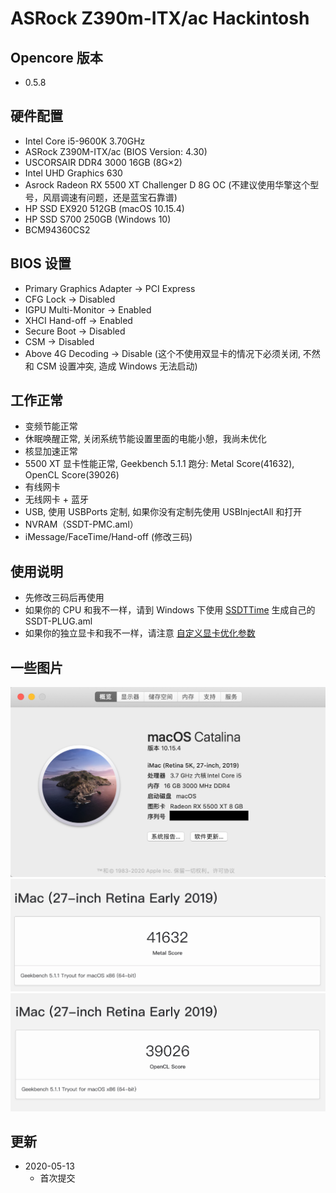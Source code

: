 # ASRock Z390m-ITX/ac Hackintosh

## Opencore 版本
* 0.5.8

## 硬件配置

* Intel Core i5-9600K 3.70GHz
* ASRock Z390M-ITX/ac (BIOS Version: 4.30)
* USCORSAIR DDR4 3000 16GB (8G×2)
* Intel UHD Graphics 630
* Asrock Radeon RX 5500 XT Challenger D 8G OC (不建议使用华擎这个型号，风扇调速有问题，还是蓝宝石靠谱)
* HP SSD EX920 512GB (macOS 10.15.4)
* HP SSD S700 250GB (Windows 10)
* BCM94360CS2

## BIOS 设置

* Primary Graphics Adapter -> PCI Express
* CFG Lock -> Disabled
* IGPU Multi-Monitor -> Enabled
* XHCI Hand-off -> Enabled
* Secure Boot -> Disabled
* CSM -> Disabled
* Above 4G Decoding -> Disable (这个不使用双显卡的情况下必须关闭, 不然和 CSM 设置冲突, 造成 Windows 无法启动)

## 工作正常

* 变频节能正常
* 休眠唤醒正常, 关闭系统节能设置里面的电能小憩，我尚未优化
* 核显加速正常
* 5500 XT 显卡性能正常, Geekbench 5.1.1 跑分: Metal Score(41632), OpenCL Score(39026)
* 有线网卡
* 无线网卡 + 蓝牙
* USB, 使用 USBPorts 定制, 如果你没有定制先使用 USBInjectAll 和打开
* NVRAM（SSDT-PMC.aml）
* iMessage/FaceTime/Hand-off (修改三码)

## 使用说明

* 先修改三码后再使用
* 如果你的 CPU 和我不一样，请到 Windows 下使用 [SSDTTime](https://github.com/corpnewt/SSDTTime) 生成自己的 SSDT-PLUG.aml
* 如果你的独立显卡和我不一样，请注意 [自定义显卡优化参数](Resources/5500XT/README.md)

## 一些图片

![系统信息](./Images/macOS.png "系统信息")
![Metal 跑分](./Images/Metal.png "Metal 跑分")
![OpenCL 跑分](./Images/OpenCL.png "OpenCL 跑分")

## 更新

* 2020-05-13
  * 首次提交